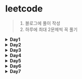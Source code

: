 # leetcode

> 1. 블로그에 풀이 작성
> 2. 하루에 최대 2문제씩 꼭 풀기

<details>
<summary><b> Day1</b></summary>
<div markdown="1">
<br/>
	

		
1. [Concatenation of Array](https://velog.io/@wogus216/1929.-Concatenation-of-Array)<br/>	
2. [Max Consecutive Ones](https://velog.io/@wogus216/leetcode-Max-Consecutive-Ones) 
 	
</div>
</details>


<details>
<summary><b> Day2</b></summary>
<div markdown="1">
<br/>
	
 1. [Find Numbers with Even Number of Digits](https://velog.io/@wogus216/Find-Numbers-with-Even-Number-of-Digits)<br/>
 2. [Running Sum of 1d Array](https://velog.io/@wogus216/1480.-Running-Sum-of-1d-Array) 
 	
</div>
</details>



<details>
<summary><b> Day3</b></summary>
<div markdown="1">
<br/>
	
1. [Defanging an IP Address](https://velog.io/@wogus216/1108.-Defanging-an-IP-Address)<br/>
2. [Squares of a Sorted Array](https://velog.io/@wogus216/Squares-of-a-Sorted-Array) 
 	
</div>
</details>



<details>
<summary><b> Day4</b></summary>
<div markdown="1">
<br/>
	
1. [Richest Customer Wealth](https://velog.io/@wogus216/1672.-Richest-Customer-Wealth)<br/>
2. [Duplicate Zeros](https://velog.io/@wogus216/1089.-Duplicate-Zeros) 
 	
</div>
</details>

<details>
<summary><b> Day5</b></summary>
<div markdown="1">
<br/>
	
1. [Merge Sorted Array](https://velog.io/@wogus216/Merge-Sorted-Array)<br/>
2. [Shuffle the Array](https://velog.io/@wogus216/1470.-Shuffle-the-Array) 
 	
</div>
</details>


<details>
<summary><b> Day6</b></summary>
<div markdown="1">
<br/>
	
1. [Kids With the Greatest Number of Candies](https://velog.io/@wogus216/1431.-Kids-With-the-Greatest-Number-of-Candies)<br/>

 	
</div>
</details>


<details>
<summary><b> Day7</b></summary>
<div markdown="1">
<br/>
	
1. [Number of Good Pairs](https://velog.io/@wogus216/1512.-Number-of-Good-Pairs)<br/>
2. [Remove Element](https://velog.io/@wogus216/Remove-Element)
 	
</div>
</details>
